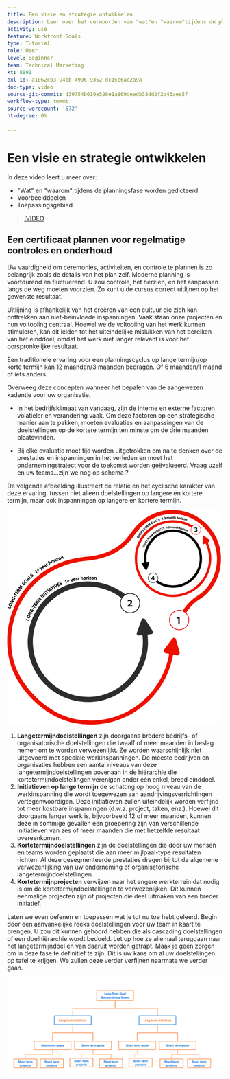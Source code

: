 ```yaml
---
title: Een visie en strategie ontwikkelen
description: Leer over het verwoorden van "wat"en "waarom"tijdens de planningsfase, voorbeelddoelstellingen, en werkingsgebied.
activity: use
feature: Workfront Goals
type: Tutorial
role: User
level: Beginner
team: Technical Marketing
kt: 8891
exl-id: a1062cb3-94cb-4996-9352-dc15c6ae2a9a
doc-type: video
source-git-commit: d39754b619e526e1a869deedb38dd2f2b43aee57
workflow-type: tm+mt
source-wordcount: '572'
ht-degree: 0%

---
```


# Een visie en strategie ontwikkelen

In deze video leert u meer over:

* &quot;Wat&quot; en &quot;waarom&quot; tijdens de planningsfase worden gedicteerd
* Voorbeelddoelen
* Toepassingsgebied

>[!VIDEO](https://video.tv.adobe.com/v/335185/?quality=12)

## Een certificaat plannen voor regelmatige controles en onderhoud

Uw vaardigheid om ceremonies, activiteiten, en controle te plannen is zo belangrijk zoals de details van het plan zelf. Moderne planning is voortdurend en fluctuerend. U zou controle, het herzien, en het aanpassen langs de weg moeten voorzien. Zo kunt u de cursus correct uitlijnen op het gewenste resultaat.

Uitlijning is afhankelijk van het creëren van een cultuur die zich kan onttrekken aan niet-beïnvloede inspanningen. Vaak staan onze projecten en hun voltooiing centraal. Hoewel we de voltooiing van het werk kunnen stimuleren, kan dit leiden tot het uiteindelijke mislukken van het bereiken van het einddoel, omdat het werk niet langer relevant is voor het oorspronkelijke resultaat.

Een traditionele ervaring voor een planningscyclus op lange termijn/op korte termijn kan 12 maanden/3 maanden bedragen. Of 6 maanden/1 maand of iets anders.

Overweeg deze concepten wanneer het bepalen van de aangewezen kadentie voor uw organisatie.

* In het bedrijfsklimaat van vandaag, zijn de interne en externe factoren volatieler en verandering vaak. Om deze factoren op een strategische manier aan te pakken, moeten evaluaties en aanpassingen van de doelstellingen op de kortere termijn ten minste om de drie maanden plaatsvinden.

* Bij elke evaluatie moet tijd worden uitgetrokken om na te denken over de prestaties en inspanningen in het verleden en moet het ondernemingstraject voor de toekomst worden geëvalueerd. Vraag uzelf en uw teams...zijn we nog op schema ?

De volgende afbeelding illustreert de relatie en het cyclische karakter van deze ervaring, tussen niet alleen doelstellingen op langere en kortere termijn, maar ook inspanningen op langere en kortere termijn.

![Een afbeelding van een strategische uitvoeringscyclus](assets/02-workfront-goals-strategic-execution-cycle.png)

1. **Langetermijndoelstellingen** zijn doorgaans bredere bedrijfs- of organisatorische doelstellingen die twaalf of meer maanden in beslag nemen om te worden verwezenlijkt. Ze worden waarschijnlijk niet uitgevoerd met speciale werkinspanningen. De meeste bedrijven en organisaties hebben een aantal niveaus van deze langetermijndoelstellingen bovenaan in de hiërarchie die kortetermijndoelstellingen verenigen onder één enkel, breed einddoel.
1. **Initiatieven op lange termijn** de schatting op hoog niveau van de werkinspanning die wordt toegewezen aan aandrijvingsverrichtingen vertegenwoordigen. Deze initiatieven zullen uiteindelijk worden verfijnd tot meer kostbare inspanningen (d.w.z. project, taken, enz.). Hoewel dit doorgaans langer werk is, bijvoorbeeld 12 of meer maanden, kunnen deze in sommige gevallen een groepering zijn van verschillende initiatieven van zes of meer maanden die met hetzelfde resultaat overeenkomen.
1. **Kortetermijndoelstellingen** zijn de doelstellingen die door uw mensen en teams worden geplaatst die aan meer mijlpaal-type resultaten richten. Al deze gesegmenteerde prestaties dragen bij tot de algemene verwezenlijking van uw onderneming of organisatorische langetermijndoelstellingen.
1. **Kortetermijnprojecten** verwijzen naar het engere werkterrein dat nodig is om de kortetermijndoelstellingen te verwezenlijken. Dit kunnen eenmalige projecten zijn of projecten die deel uitmaken van een breder initiatief.

<!--
Your turn graphic
-->

Laten we even oefenen en toepassen wat je tot nu toe hebt geleerd. Begin door een aanvankelijke reeks doelstellingen voor uw team in kaart te brengen. U zou dit kunnen gehoord hebben die als cascading doelstellingen of een doelhiërarchie wordt bedoeld. Let op hoe ze allemaal teruggaan naar het langetermijndoel en van daaruit worden getrapt. Maak je geen zorgen om in deze fase te definitief te zijn. Dit is uw kans om al uw doelstellingen op tafel te krijgen. We zullen deze verder verfijnen naarmate we verder gaan.

![Een afbeelding van het in kaart brengen van doelstellingen op korte en lange termijn](assets/03-workfront-goals-goal-mapping.png)
